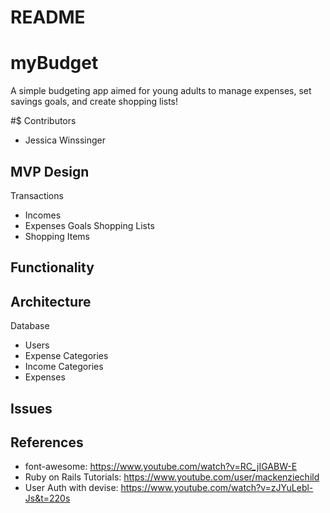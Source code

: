 # README

# myBudget
A simple budgeting app aimed for young adults to manage expenses, set savings goals, and create shopping lists!

#$ Contributors
* Jessica Winssinger

## MVP Design
Transactions
* Incomes
* Expenses
Goals
Shopping Lists
* Shopping Items

## Functionality

## Architecture
Database
* Users
* Expense Categories
* Income Categories
* Expenses

## Issues

## References
* font-awesome: https://www.youtube.com/watch?v=RC_jIGABW-E
* Ruby on Rails Tutorials: https://www.youtube.com/user/mackenziechild
* User Auth with devise: https://www.youtube.com/watch?v=zJYuLebl-Js&t=220s
